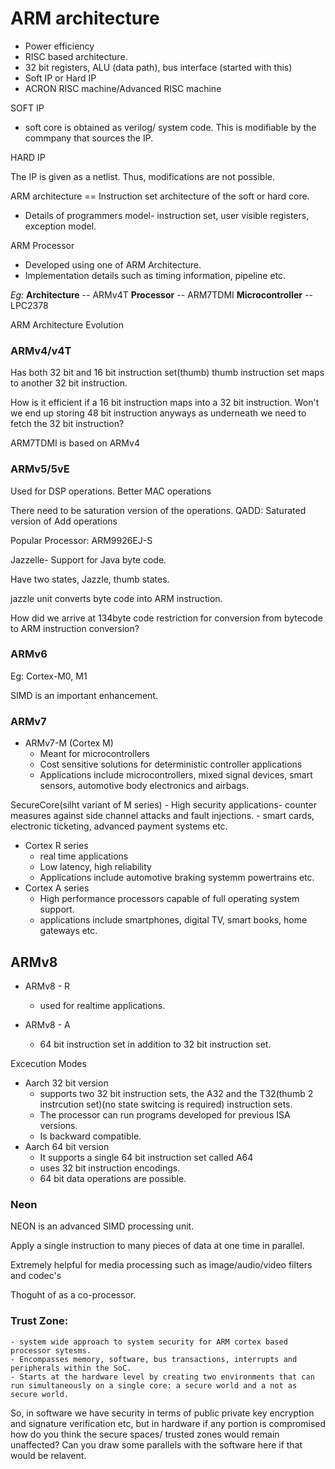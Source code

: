 # ARM architecture

- Power efficiency
- RISC based architecture.
- 32 bit registers, ALU (data path), bus interface (started with this)
- Soft IP or Hard IP
- ACRON RISC machine/Advanced RISC machine

SOFT IP
- soft core is obtained as verilog/ system code. This is modifiable by the commpany that sources the IP.

HARD IP

The IP is given as a netlist. Thus, modifications are not possible.

ARM architecture ==  Instruction set architecture of the soft or hard core.

- Details of programmers model- instruction set, user visible registers, exception model.

ARM Processor

- Developed using one of ARM Architecture.
- Implementation details such as timing information, pipeline etc.

_Eg:_ 
__Architecture__ -- ARMv4T
__Processor__ -- ARM7TDMI
__Microcontroller__ -- LPC2378

ARM Architecture Evolution

### ARMv4/v4T

Has both 32 bit and 16 bit instruction set(thumb)
thumb instruction set maps to another 32 bit instruction.

How is it efficient if a 16 bit instruction maps into a 32 bit instruction. Won't we end up storing 48 bit instruction anyways as underneath we need to fetch the 32 bit instruction?

ARM7TDMI is based on ARMv4

### ARMv5/5vE

Used for DSP operations. Better MAC operations

There need to be saturation version of the operations. 
QADD: Saturated version of Add operations 

Popular Processor: ARM9926EJ-S

Jazzelle- Support for Java byte code.

Have two states, Jazzle, thumb states.

jazzle unit converts byte code into ARM instruction.

How did we arrive at 134byte code restriction for conversion from bytecode to ARM instruction conversion?

### ARMv6

Eg: Cortex-M0, M1

SIMD is an important enhancement.

### ARMv7

- ARMv7-M (Cortex M)
  - Meant for microcontrollers
  - Cost sensitive solutions for deterministic controller applications
  - Applications include microcontrollers, mixed signal devices, smart sensors, automotive body electronics and airbags.

 SecureCore(silht variant of M series)
    - High security applications- counter measures against side channel attacks and fault injections.
    - smart cards, electronic ticketing, advanced payment systems etc.

- Cortex R series
    - real time applications
    - Low latency, high reliability
    - Applications include automotive braking systemm powertrains etc.
- Cortex A series
    - High performance processors capable of full operating system support.
    - applications include smartphones, digital TV, smart books, home gateways etc.

## ARMv8

- ARMv8 - R
    - used for realtime applications.

- ARMv8 - A
    - 64 bit instruction set in addition to 32 bit instruction set.

Excecution Modes
- Aarch 32 bit version
    - supports two 32 bit instruction sets,
        the A32 and the T32(thumb 2 instrcution set)(no state switcing is required) instruction sets.
    - The processor can run programs developed for previous ISA versions. 
    - Is backward compatible.
- Aarch 64 bit version
    - It supports a single 64 bit instruction set called A64
    - uses 32 bit instruction encodings.
    - 64 bit data operations are possible.

### Neon

NEON is an advanced SIMD processing unit.

Apply a single instruction to many pieces of data at one time in parallel.

Extremely helpful for media processing such as image/audio/video filters and codec's

Thoguht of as a co-processor.

### Trust Zone:
    - system wide approach to system security for ARM cortex based processor sytesms.
    - Encompasses memory, software, bus transactions, interrupts and peripherals within the SoC.
    - Starts at the hardware level by creating two environments that can run simultaneously on a single core: a secure world and a not as secure world.

So, in software we have security in terms of public private key encryption and signature verification etc, but in hardware if any portion is compromised how do you think the secure spaces/ trusted zones would remain unaffected? Can you draw some parallels with the software here if that would be relavent.